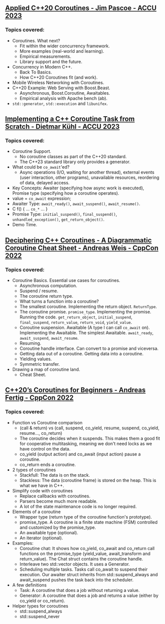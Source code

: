 ## [Applied C++20 Coroutines - Jim Pascoe - ACCU 2023](https://www.youtube.com/watch?v=ltesWt-92xw)
### Topics covered:
* Coroutines. What next?
  * Fit within the wider concurrency framework.
  * More examples (real-world and learning).
  * Empirical measurements.
  * Library support and the future.
* Concurrency in Modern C++.
  * Back To Basics.
  * How C++20 Coroutines fit (and work).
* Mobile Wireless Networking with Coroutines.
* C++20 Example: Web Serving with Boost.Beast.
  * Asynchronous, Boost.Coroutine, Awaitables.
  * Empirical analysis with Apache bench (ab).
* `std::generator`, `std::execution` and `libunifex`.

## [Implementing a C++ Coroutine Task from Scratch - Dietmar Kühl - ACCU 2023](https://www.youtube.com/watch?v=Npiw4cYElng)
### Topics covered:
* Coroutine Support.
  * No coroutine classes as part of the C++20 standard.
  * The C++23 standard library only provides a generator.
* What could be `co_await`'ed?
  * Async operations (I/O, waiting for another thread), external events (user interaction, other programs), unavailable resources, reordering of data, delayed access.
* Key Concepts: Awaiter (specifying how async work is executed), Promise type (specifying how a coroutine operates).
* value = `co_await` expression;
* Awaiter Type: `await_ready()`, `await_suspend()`, `await_resume()`.
* C f() { ... `co_*` ... }
* Promise Type: `initial_suspend()`, `final_suspend()`, `unhandled_exception()`, `get_return_object()`.
* Demo Time.

## [Deciphering C++ Coroutines - A Diagrammatic Coroutine Cheat Sheet - Andreas Weis - CppCon 2022](https://www.youtube.com/watch?v=J7fYddslH0Q)
### Topics covered:
* Coroutine Basics. Essential use cases for coroutines.
  * Asynchronous computation.
  * Suspend / resume.
  * The coroutine return type.
  * What turns a function into a coroutine?
  * The smallest coroutine. Implementing the return object. `ReturnType`.
  * The coroutine promise. `promise_type`. Implementing the promise. Running the code. `get_return_object`, `initial_suspend`, `final_suspend`, `return_value`, `return_void`, `yield_value`.
  * Coroutine suspension. Awaitable (A type I can call `co_await` on). Implementing the Awaitable. The simplest Awaitable. `await_ready`, `await_suspend`, `await_resume`.
  * Resuming.
  * Coroutine handle interface. Can convert to a promise and viceversa.
  * Getting data out of a coroutine. Getting data into a coroutine.
  * Yielding values.
  * Symmetric transfer.
* Drawing a map of coroutine land.
  * Cheat Sheet.

## [C++20’s Coroutines for Beginners - Andreas Fertig - CppCon 2022](https://www.youtube.com/watch?v=8sEe-4tig_A)
### Topics covered:
* Function vs Coroutine comparison
  * (call & return) vs (call, suspend, co_yield, resume, suspend, co_yield, resume..., co_return)
  * The coroutine decides when it suspends. This makes them a good fit for cooperative multitasking, meaning we don't need locks as we have control on the data.
  * co_yield (output action) and co_await (input action) pause a coroutine.
  * co_return ends a coroutine.
* 2 types of coroutines
  * Stackfull: The data is on the stack.
  * Stackless: The data (coroutine frame) is stored on the heap. This is what we have in C++.
* Simplify code with coroutines
  * Replace callbacks with coroutines.
  * Parsers become much more readable.
  * A lot of the state maintenance code is no longer required.
* Elements of a coroutine
  * Wrapper type (return type of the coroutine function's prototype).
  * promise_type. A coroutine is a finite state machine (FSM) controlled and customized by the promise_type.
  * An awaitable type (optional).
  * An iterator (optional).
* Examples:
  * Coroutine chat: It shows how co_yield, co_await and co_return call functions on the promise_type (yield_value, await_transform and return_value). The Chat struct contains the coroutine handle.
  * Interleave two std::vector objects. It uses a Generator.
  * Scheduling multiple tasks. Tasks call co_await to suspend their execution. Our awaiter struct inherits from std::suspend_always and await_suspend pushes the task back into the scheduler.
* A few definitions
  * Task: A coroutine that does a job without returning a value.
  * Generator: A coroutine that does a job and returns a value (either by co_yield or co_return).
* Helper types for coroutines
  * std::suspend_always
  * std::suspend_never




